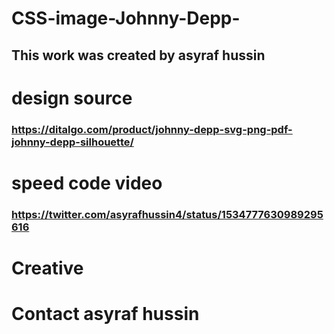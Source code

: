 # CSS-image-Johnny-Depp-

## This work was created by asyraf hussin

# design source
### https://ditalgo.com/product/johnny-depp-svg-png-pdf-johnny-depp-silhouette/

# speed code video
### https://twitter.com/asyrafhussin4/status/1534777630989295616

# Creative 
# Contact asyraf hussin

